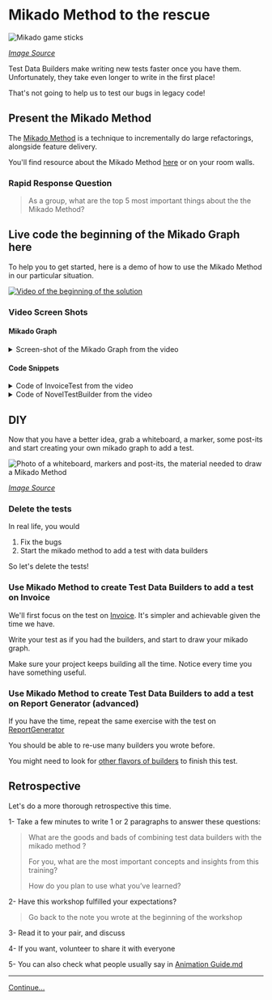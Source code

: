 # Mikado Method to the rescue

![Mikado game sticks](images/mikado-sticks.jpg)

*[Image Source](https://pixabay.com/photos/mikado-play-puzzle-skill-colorful-1743593/)*

Test Data Builders make writing new tests faster once you have them.
Unfortunately, they take even longer to write in the first place!

That's not going to help us to test our bugs in legacy code! 

## Present the Mikado Method

The [Mikado Method](./references/The_Mikado_Method.md) is a technique to
incrementally do large refactorings, alongside feature delivery.

You'll find resource about the Mikado Method 
[here](./references/The_Mikado_Method.md) or on your room walls.

### Rapid Response Question

> As a group, what are the top 5 most important things about the the Mikado
> Method?

## Live code the beginning of the Mikado Graph here

To help you to get started, here is a demo of how to use the Mikado Method in
our particular situation.

[![Video of the beginning of the solution](./images/Testing%20legacy%20code%20with%20Mikado%20Method%20and%20Test%20Data%20Builders%20-%20YouTube.jpg)](https://www.youtube.com/watch?v=2wIb8kdxay4&feature=youtu.be)

### Video Screen Shots 

#### Mikado Graph

<details>
  <summary>
    Screen-shot of the Mikado Graph from the video
  </summary>
  <img src="./images/MIkdaoScreenCapture.PNG" alt="Mikado Graph">
  

</details>

#### Code Snippets 

<details>
  <summary>Code of InvoiceTest from the video</summary>
  
##### Java

```java
package com.murex.tbw.purchase;

import org.junit.jupiter.api.Assertions;
import org.junit.jupiter.api.Test;

class InvoiceTest {

    @Test
    public void
    applies_tax_rules_when_computing_total_amount() {
        Invoice oneNovelUSAInvoice = anInvoice()
                .from(USA)
                .with(aPurchasedBook().of(
                        aNovel().costing(2.99))).build();

        Assertions.assertEquals(2.99 * 1.15 * 0.98, oneNovelUSAInvoice.computeTotalAmount());
    }
}
```

##### C++

```C++
TEST(InvoiceTest, applies_tax_rules_when_computing_total_amount)
{
	Invoice oneNovelUSAInvoice = an_invoice()
		.from(USA)
		.with(a_purchased_book().of(
			a_novel().costing(2.99))).build();

	EXPECT_EQ(2.99 * 1.15 * 0.98, oneNovelUSAInvoice.computeTotalAmount());
}
```

</details>

<details>
  <summary>Code of NovelTestBuilder from the video</summary>
  
##### Java

```java
package com.murex.tbw.domain.book;
import com.murex.tbw.domain.country.Language;
import java.util.ArrayList;

public class NovelTestBuilder {
    private double price = 3.99;

    public  NovelTestBuilder costing(double price){
        this.price = price;
        return this;
    }

    public Novel build() {
        return  new Novel("Grapes with Wrath", price, null, Language.ENGLISH, new ArrayList<>());
    }
}
```

##### C++

NovelTestBuilder.h

```C++
#ifndef TESTBUILDERS_WORKSHOP_TESTS_DOMAIN_BOOKS_NOVEL_TEST_BUILDER_H_INCLUDED
#define TESTBUILDERS_WORKSHOP_TESTS_DOMAIN_BOOKS_NOVEL_TEST_BUILDER_H_INCLUDED

#include "domain/book/Novel.h"

namespace domain
{
namespace book
{

class NovelTestBuilder
{
	double price = 3.99;
	static const Author nullAuthor;

public:
	static NovelTestBuilder a_novel();

	NovelTestBuilder costing(double price);

	Novel build() const;
};

}
}
#endif // TESTBUILDERS_WORKSHOP_TESTS_DOMAIN_BOOKS_NOVEL_TEST_BUILDER_H_INCLUDED
```

NovelTestBuilder.cpp

```C++
#include "domain/book/NovelTestBuilder.h"

namespace domain
{
namespace book
{

const Author NovelTestBuilder::nullAuthor("Joe", country::Country("USA", country::Currency::US_DOLLAR, country::Language::ENGLISH));

NovelTestBuilder NovelTestBuilder::a_novel()
{
	return {};
}

NovelTestBuilder NovelTestBuilder::costing(double price)
{
	this->price = price;
	return *this;
}

Novel NovelTestBuilder::build() const
{
	return Novel(
		"Grapes with Wrath",
		price,
		nullAuthor,
		country::Language::ENGLISH,
		std::vector<Genre>());
}
}
}
```

</details>  

## DIY

Now that you have a better idea, grab a whiteboard, a marker, some post-its and
start creating your own mikado graph to add a test.

![Photo of a whiteboard, markers and post-its, the material needed to draw a Mikado Method](./images/workshop-material.jpg)

*[Image Source](https://pixabay.com/photos/workshop-pens-post-it-note-2209239/)*

### Delete the tests

In real life, you would

1. Fix the bugs
2. Start the mikado method to add a test with data builders

So let's delete the tests!

### Use Mikado Method to create Test Data Builders to add a test on Invoice

We'll first focus on the test on
[Invoice](../src/main/java/com/murex/tbw/purchase/Invoice.java). It's simpler
and achievable given the time we have.

Write your test as if you had the builders, and start to draw your mikado
graph.

Make sure your project keeps building all the time. Notice every time you have
something useful.

### Use Mikado Method to create Test Data Builders to add a test on Report Generator (advanced)

If you have the time, repeat the same exercise with the test on 
[ReportGenerator](../src/main/java/com/murex/tbw/report/ReportGenerator.java)

You should be able to re-use many builders you wrote before.

You might need to look for 
[other flavors of builders](./references/Test_Data_Builders.md) to finish
this test.

## Retrospective

Let's do a more thorough retrospective this time.

1- Take a few minutes to write 1 or 2 paragraphs to answer these questions:

> What are the goods and bads of combining test data builders with the 
> mikado method ?
>
> For you, what are the most important concepts and insights from this 
> training?
> 
> How do you plan to use what you’ve learned?

2- Have this workshop fulfilled your expectations?
> Go back to the note you wrote at the beginning of the workshop   

3- Read it to your pair, and discuss

4- If you want, volunteer to share it with everyone

5- You can also check what people usually say in
[Animation Guide.md](./Animation_Guide.md)

----
[Continue...](./5_Conclusion.md)